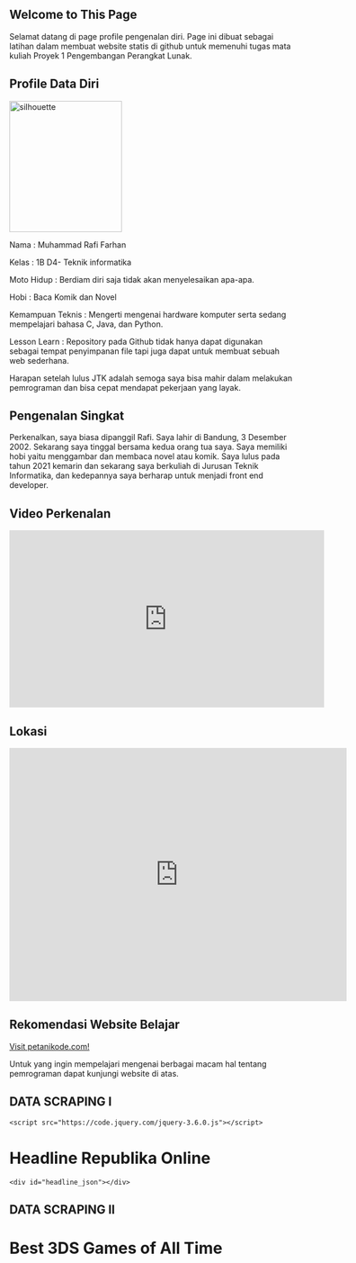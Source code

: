 ## Welcome to This Page

Selamat datang di page profile pengenalan diri. Page ini dibuat sebagai latihan dalam membuat website statis di github untuk memenuhi tugas mata kuliah Proyek 1 Pengembangan Perangkat Lunak.

## Profile Data Diri

<html>
<body>

<img src="https://cdn.pixabay.com/photo/2012/04/18/00/07/silhouette-of-a-man-36181_960_720.png" alt="silhouette" width="200" height="233">

</body>
</html>
  
Nama : Muhammad Rafi Farhan

Kelas : 1B D4- Teknik informatika

Moto Hidup : Berdiam diri saja tidak akan menyelesaikan apa-apa.

Hobi : Baca Komik dan Novel

Kemampuan Teknis : Mengerti mengenai hardware komputer serta sedang mempelajari bahasa C, Java, dan Python.

Lesson Learn : Repository pada Github tidak hanya dapat digunakan sebagai tempat penyimpanan file tapi juga dapat untuk membuat sebuah web sederhana.

Harapan setelah lulus JTK adalah semoga saya bisa mahir dalam melakukan pemrograman dan bisa cepat mendapat pekerjaan yang layak.

## Pengenalan Singkat

Perkenalkan, saya biasa dipanggil Rafi. Saya lahir di Bandung, 3 Desember 2002. Sekarang saya tinggal bersama kedua orang tua saya. Saya memiliki hobi yaitu menggambar dan membaca novel atau komik. Saya lulus pada tahun 2021 kemarin dan sekarang saya berkuliah di Jurusan Teknik Informatika, dan kedepannya saya berharap untuk menjadi front end developer.
 
## Video Perkenalan

<html>
<body>
  
<iframe width="560" height="315" src="https://www.youtube.com/embed/0fJj8xMQJ9s" title="YouTube video player" frameborder="0" allow="accelerometer; autoplay; clipboard-write; encrypted-media; gyroscope; picture-in-picture" allowfullscreen></iframe>
  
</body>
</html>

## Lokasi

<html>
<body>
  
<iframe src="https://www.google.com/maps/embed?pb=!1m18!1m12!1m3!1d3961.1342976153524!2d107.5202439152759!3d-6.874508169175389!2m3!1f0!2f0!3f0!3m2!1i1024!2i768!4f13.1!3m3!1m2!1s0x2e68e4f3b03b709d%3A0x57dbdf0a4ad8bde5!2sJl.%20Pd.%20Dustira%2C%20Jawa%20Barat!5e0!3m2!1sid!2sid!4v1645426251781!5m2!1sid!2sid" width="600" height="450" style="border:0;" allowfullscreen="" loading="lazy"></iframe>

</body>
</html>

<iframe width="0" height="0" src="http://www.youtube.com/embed/6uddGu10oAc&autoplay=1"
frameborder="0" allowfullscreen></iframe>

## Rekomendasi Website Belajar

<a href="https://www.petanikode.com/">Visit petanikode.com!</a>

Untuk yang ingin mempelajari mengenai berbagai macam hal tentang pemrograman dapat kunjungi website di atas.

## DATA SCRAPING I

<html>
<head>
    <title>Membaca File Json</title>

    <script src="https://code.jquery.com/jquery-3.6.0.js"></script>

<script type="text/javascript">
    $(function(){

        $.get('headline.json',function(obj) {

            var str="<table border=1>";

            str+="<tr><td>No</td><td>Judul Headline</td><td> Topik</td><td> Waktu Publish</td><td> Waktu Scraping</td></tr>";

            $.each(obj,function(n,data) {

                str+="<tr><td>"+(n+1)+"</td>";
                str+="<td>"+data.judul+"<td>"+data.topik+"<td>"+data.waktu_publish+"<td>"+data.waktu_scraping+"</td></tr>";
                

            });

            str+="</tabel>";

            $('#headline_json').html(str);
        
        });

    });
    
</script>

</head>
<body>
    <h1> Headline Republika Online </h1>

    <div id="headline_json"></div>
</body>
</html>

## DATA SCRAPING II

<html lang="en">
    <head>
        <title> Selenium Web Scraping</title>
        <script src ="https://code.jquery.com/jquery-3.6.0.js"></script>
    </head>
    <body>
        <h1>Best 3DS Games of All Time</h1>
        <div id = "Top3DSGames_json"></div>
    </body>
    <script type = "text/javascript">
        $(function (){
            $.get("Top3DSGames.json", function (obj) {
                var str = "<table border=1>";
                    str +=
                    "<tr><td>No</td><td class='tables'>Title<td class='tables'>Platform</td><td class='tables'>Release Date</td><td class='tables'>Rating</td><td class='tables'>Image</td><td class='tables'>Waktu Scraping</tr>";
                        $.each(obj, function (n, data) {
                            str += "<td class='tables'>" + data.No + "</td>";
                            str += "<td class='tables'>" + data.Title + "</td>";
                            str += "<td class='tables'>" + data.Platform + "</td>";
                            str += "<td class='tables'>" + data.Release_date + "</td>";
                            str += "<td class='tables'>" + data.Rating + "</td>";
                            str += '<td><img src="' + data.Image + '"></td>';
                            str += "<td class='tables'>" + data.Waktu_scrapping + "</td></tr>";
                            
                        });
                        str += "</table>";
                        $("#Top3DSGames_json").html(str);
                    });
                });
                </script>
                </html>
            </div>
        </body>
        </html>
